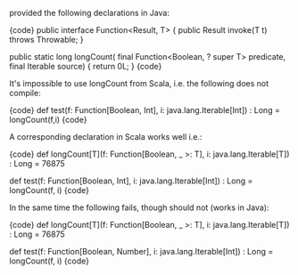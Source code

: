 provided the following declarations in Java:

{code}
public interface Function<Result, T> {
	public Result invoke(T t) throws Throwable;
}

public static <T> long longCount(
			final Function<Boolean, ? super T> predicate,
			final Iterable<T> source) {
		return 0L;
	}
{code}

It's impossible to use longCount from Scala, i.e. the following does not compile:

{code}
def test(f: Function[Boolean, Int], i: java.lang.Iterable[Int]) : Long = longCount(f,i)
{code}

A corresponding declaration in Scala works well i.e.:

{code}
def longCount[T](f: Function[Boolean, _ >: T], i: java.lang.Iterable[T]) : Long = 
   76875
 
 def test(f: Function[Boolean, Int], i: java.lang.Iterable[Int]) : Long = longCount(f, i)
{code}

In the same time the following fails, though should not (works in Java):

{code}
def longCount[T](f: Function[Boolean, _ >: T], i: java.lang.Iterable[T]) : Long = 
   76875
 
 def test(f: Function[Boolean, Number], i: java.lang.Iterable[Int]) : Long = longCount(f, i)
{code}
